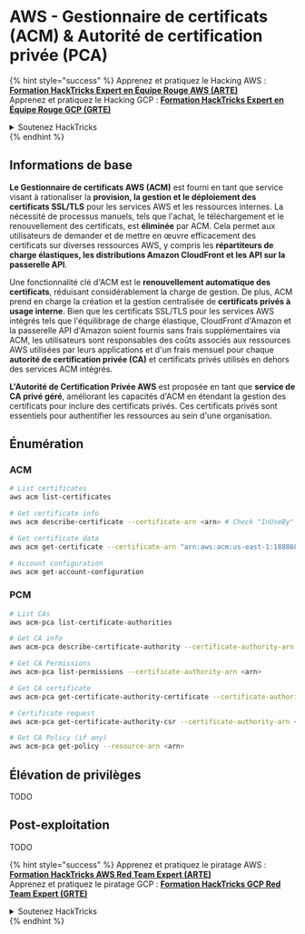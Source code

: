 # AWS - Gestionnaire de certificats (ACM) & Autorité de certification privée (PCA)

{% hint style="success" %}
Apprenez et pratiquez le Hacking AWS : <img src="/.gitbook/assets/image.png" alt="" data-size="line">[**Formation HackTricks Expert en Équipe Rouge AWS (ARTE)**](https://training.hacktricks.xyz/courses/arte)<img src="/.gitbook/assets/image.png" alt="" data-size="line">\
Apprenez et pratiquez le Hacking GCP : <img src="/.gitbook/assets/image (2).png" alt="" data-size="line">[**Formation HackTricks Expert en Équipe Rouge GCP (GRTE)**<img src="/.gitbook/assets/image (2).png" alt="" data-size="line">](https://training.hacktricks.xyz/courses/grte)

<details>

<summary>Soutenez HackTricks</summary>

* Consultez les [**plans d'abonnement**](https://github.com/sponsors/carlospolop)!
* **Rejoignez le** 💬 [**groupe Discord**](https://discord.gg/hRep4RUj7f) ou le [**groupe Telegram**](https://t.me/peass) ou **suivez-nous** sur **Twitter** 🐦 [**@hacktricks\_live**](https://twitter.com/hacktricks\_live)**.**
* **Partagez des astuces de piratage en soumettant des PR aux** [**HackTricks**](https://github.com/carlospolop/hacktricks) et [**HackTricks Cloud**](https://github.com/carlospolop/hacktricks-cloud) github repos.

</details>
{% endhint %}

## Informations de base

**Le Gestionnaire de certificats AWS (ACM)** est fourni en tant que service visant à rationaliser la **provision, la gestion et le déploiement des certificats SSL/TLS** pour les services AWS et les ressources internes. La nécessité de processus manuels, tels que l'achat, le téléchargement et le renouvellement des certificats, est **éliminée** par ACM. Cela permet aux utilisateurs de demander et de mettre en œuvre efficacement des certificats sur diverses ressources AWS, y compris les **répartiteurs de charge élastiques, les distributions Amazon CloudFront et les API sur la passerelle API**.

Une fonctionnalité clé d'ACM est le **renouvellement automatique des certificats**, réduisant considérablement la charge de gestion. De plus, ACM prend en charge la création et la gestion centralisée de **certificats privés à usage interne**. Bien que les certificats SSL/TLS pour les services AWS intégrés tels que l'équilibrage de charge élastique, CloudFront d'Amazon et la passerelle API d'Amazon soient fournis sans frais supplémentaires via ACM, les utilisateurs sont responsables des coûts associés aux ressources AWS utilisées par leurs applications et d'un frais mensuel pour chaque **autorité de certification privée (CA)** et certificats privés utilisés en dehors des services ACM intégrés.

**L'Autorité de Certification Privée AWS** est proposée en tant que **service de CA privé géré**, améliorant les capacités d'ACM en étendant la gestion des certificats pour inclure des certificats privés. Ces certificats privés sont essentiels pour authentifier les ressources au sein d'une organisation.

## Énumération

### ACM
```bash
# List certificates
aws acm list-certificates

# Get certificate info
aws acm describe-certificate --certificate-arn <arn> # Check "InUseBy" to check which resources are using it

# Get certificate data
aws acm get-certificate --certificate-arn "arn:aws:acm:us-east-1:188868097724:certificate/865abced-82c9-43bf-b7d2-1f4948bf353d"

# Account configuration
aws acm get-account-configuration
```
### PCM
```bash
# List CAs
aws acm-pca list-certificate-authorities

# Get CA info
aws acm-pca describe-certificate-authority --certificate-authority-arn <arn>

# Get CA Permissions
aws acm-pca list-permissions --certificate-authority-arn <arn>

# Get CA certificate
aws acm-pca get-certificate-authority-certificate --certificate-authority-arn <arn>

# Certificate request
aws acm-pca get-certificate-authority-csr --certificate-authority-arn <arn>

# Get CA Policy (if any)
aws acm-pca get-policy --resource-arn <arn>
```
## Élévation de privilèges

TODO

## Post-exploitation

TODO

{% hint style="success" %}
Apprenez et pratiquez le piratage AWS :<img src="/.gitbook/assets/image.png" alt="" data-size="line">[**Formation HackTricks AWS Red Team Expert (ARTE)**](https://training.hacktricks.xyz/courses/arte)<img src="/.gitbook/assets/image.png" alt="" data-size="line">\
Apprenez et pratiquez le piratage GCP : <img src="/.gitbook/assets/image (2).png" alt="" data-size="line">[**Formation HackTricks GCP Red Team Expert (GRTE)**<img src="/.gitbook/assets/image (2).png" alt="" data-size="line">](https://training.hacktricks.xyz/courses/grte)

<details>

<summary>Soutenez HackTricks</summary>

* Consultez les [**plans d'abonnement**](https://github.com/sponsors/carlospolop)!
* **Rejoignez le** 💬 [**groupe Discord**](https://discord.gg/hRep4RUj7f) ou le [**groupe Telegram**](https://t.me/peass) ou **suivez-nous** sur **Twitter** 🐦 [**@hacktricks\_live**](https://twitter.com/hacktricks\_live)**.**
* **Partagez des astuces de piratage en soumettant des PR aux** [**HackTricks**](https://github.com/carlospolop/hacktricks) et [**HackTricks Cloud**](https://github.com/carlospolop/hacktricks-cloud) dépôts GitHub.

</details>
{% endhint %}
